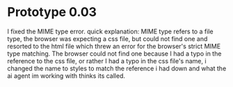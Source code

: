 
# Prototype 0.03
I fixed the MIME type error. quick explanation: MIME type refers to a file type, the browser was expecting a css file, but could not find one and resorted to the html file which threw an error for the browser's strict MIME type matching. The browser could not find one because I had a typo in the reference to the css file, or rather I had a typo in the css file's name, i changed the name to styles to match the reference i had down and what the ai agent im working with thinks its called.

